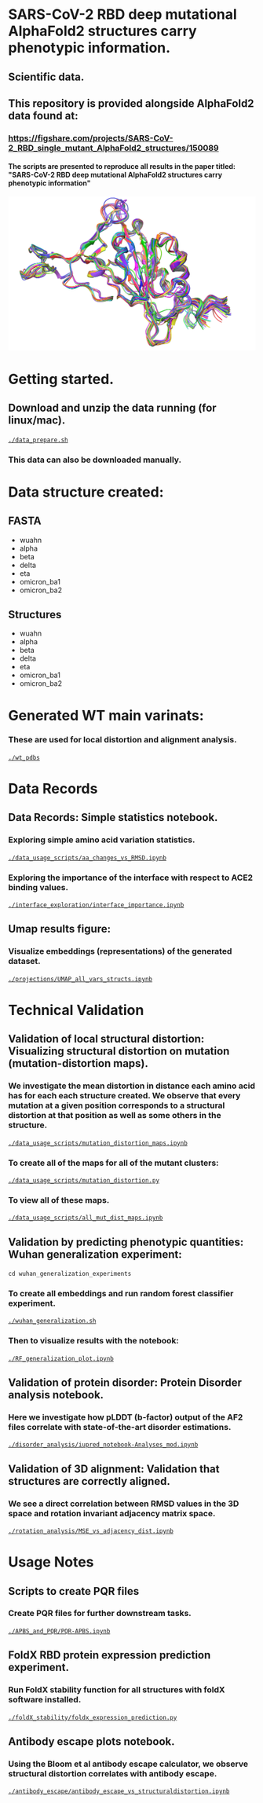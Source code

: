 # SARS-CoV-2 RBD deep mutational AlphaFold2 structures carry phenotypic information.
## Scientific data.

## This repository is provided alongside AlphaFold2 data found at: 
### https://figshare.com/projects/SARS-CoV-2_RBD_single_mutant_AlphaFold2_structures/150089 

#### The scripts are presented to reproduce all results in the paper titled: "SARS-CoV-2 RBD deep mutational AlphaFold2 structures carry phenotypic information"

![Superposition of single mutants](./reasults_figs/fig2b_ribbons.png)

# Getting started. 

## Download and unzip the data running (for linux/mac).
[`./data_prepare.sh`](https://github.com/csabaiBio/RBD-AlphaFold2-structures-and-phenotypic-information/blob/main/data_prepare.sh)
### This data can also be downloaded manually.

# Data structure created:

## FASTA
- wuahn
- alpha 
- beta
- delta
- eta
- omicron_ba1
- omicron_ba2

## Structures
- wuahn
- alpha 
- beta
- delta
- eta
- omicron_ba1
- omicron_ba2

# Generated WT main varinats:
### These are used for local distortion and alignment analysis.
[`./wt_pdbs`](https://github.com/csabaiBio/RBD-AlphaFold2-structures-and-phenotypic-information/tree/main/wt_pdbs)


# Data Records

## Data Records: Simple statistics notebook.
### Exploring simple amino acid variation statistics.
[`./data_usage_scripts/aa_changes_vs_RMSD.ipynb`](https://github.com/csabaiBio/RBD-AlphaFold2-structures-and-phenotypic-information/blob/main/data_usage_scripts/aa_changes_vs_RMSD.ipynb)
### Exploring the importance of the interface with respect to ACE2 binding values.
[`./interface_exploration/interface_importance.ipynb`](https://github.com/csabaiBio/RBD-AlphaFold2-structures-and-phenotypic-information/blob/main/interface_exploration/interface_importance.ipynb)
## Umap results figure:
### Visualize embeddings (representations) of the generated dataset.
[`./projections/UMAP_all_vars_structs.ipynb`](https://github.com/csabaiBio/RBD-AlphaFold2-structures-and-phenotypic-information/blob/main/projections/UMAP_all_vars_structs.ipynb)


# Technical Validation

## Validation of local structural distortion: Visualizing structural distortion on mutation (mutation-distortion maps).
### We investigate the mean distortion in distance each amino acid has for each each structure created. We observe that every mutation at a given position corresponds to a structural distortion at that position as well as some others in the structure.
[`./data_usage_scripts/mutation_distortion_maps.ipynb`](https://github.com/csabaiBio/RBD-AlphaFold2-structures-and-phenotypic-information/blob/main/data_usage_scripts/mutation_distortion_maps.ipynb)
### To create all of the maps for all of the mutant clusters:
[`./data_usage_scripts/mutation_distortion.py`](https://github.com/csabaiBio/RBD-AlphaFold2-structures-and-phenotypic-information/blob/main/data_usage_scripts/mutation_distortion_maps.py)
### To view all of these maps.
[`./data_usage_scripts/all_mut_dist_maps.ipynb`](https://github.com/csabaiBio/RBD-AlphaFold2-structures-and-phenotypic-information/blob/main/data_usage_scripts/all_mut_dist_maps.ipynb)

## Validation by predicting phenotypic quantities: Wuhan generalization experiment:
`cd wuhan_generalization_experiments`
### To create all embeddings and run random forest classifier experiment.
[`./wuhan_generalization.sh`](https://github.com/csabaiBio/RBD-AlphaFold2-structures-and-phenotypic-information/blob/main/wuhan_generalization_experiments/wuhan_generalization.sh)
### Then to visualize results with the notebook:
[`./RF_generalization_plot.ipynb`](https://github.com/csabaiBio/RBD-AlphaFold2-structures-and-phenotypic-information/blob/main/wuhan_generalization_experiments/RF_generalization_plot.ipynb)

## Validation of protein disorder: Protein Disorder analysis notebook.
### Here we investigate how pLDDT (b-factor) output of the AF2 files correlate with state-of-the-art disorder estimations.
[`./disorder_analysis/iupred_notebook-Analyses_mod.ipynb`](https://github.com/csabaiBio/RBD-AlphaFold2-structures-and-phenotypic-information/blob/main/disorder_analysis/iupred_notebook-Analyses_mod.ipynb)

## Validation of 3D alignment: Validation that structures are correctly aligned.
### We see a direct correlation between RMSD values in the 3D space and rotation invariant adjacency matrix space.
[`./rotation_analysis/MSE_vs_adjacency_dist.ipynb`](https://github.com/csabaiBio/RBD-AlphaFold2-structures-and-phenotypic-information/blob/main/rotation_analysis/MSE_vs_adjacency_dist.ipynb)

# Usage Notes

## Scripts to create PQR files
### Create PQR files for further downstream tasks.
[`./APBS_and_PQR/PQR-APBS.ipynb`](https://github.com/csabaiBio/RBD-AlphaFold2-structures-and-phenotypic-information/blob/main/APBS_and_PQR/PQR-APBS.ipynb)
## FoldX RBD protein expression prediction experiment.
### Run FoldX stability function for all structures with foldX software installed.
[`./foldX_stability/foldx_expression_prediction.py`](https://github.com/csabaiBio/RBD-AlphaFold2-structures-and-phenotypic-information/blob/main/foldX_stability/foldx_expression_prediction.py)
## Antibody escape plots notebook.
### Using the Bloom et al antibody escape calculator, we observe structural distortion correlates with antibody escape.
[`./antibody_escape/antibody_escape_vs_structuraldistortion.ipynb`](https://github.com/csabaiBio/RBD-AlphaFold2-structures-and-phenotypic-information/blob/main/antibody_escape/antibody_escape_vs_structuraldistortion.ipynb)